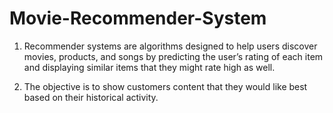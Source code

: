 # Movie-Recommender-System

1. Recommender systems are algorithms designed to help users discover movies, products, and songs by predicting the user’s rating of each item and displaying similar items that they might rate high as well.

2. The objective is to show customers content that they would like best based on their historical activity. 
